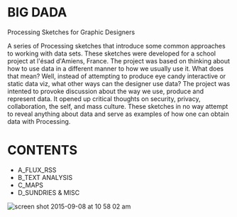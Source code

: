 # BIG DADA
Processing Sketches for Graphic Designers

A series of Processing sketches that introduce some common approaches to working with data sets. These sketches were developed for a school project at l'ésad d'Amiens, France. The project was based on thinking about how to use data in a different manner to how we usually use it. What does that mean? Well, instead of attempting to produce eye candy interactive or static data viz, what other ways can the designer use data? The project was intented to provoke discussion about the way we use, produce and represent data. It opened up critical thoughts on security, privacy, collaboration, the self, and mass culture. These sketches in no way attempt to reveal anything about data and serve as examples of how one can obtain data with Processing.

CONTENTS
========

- A_FLUX_RSS
- B_TEXT ANALYSIS
- C_MAPS
- D_SUNDRIES & MISC
 

![screen shot 2015-09-08 at 10 58 02 am](https://cloud.githubusercontent.com/assets/1027891/9792475/8e7d949a-57e0-11e5-85e3-be6f20d1b77f.png)


